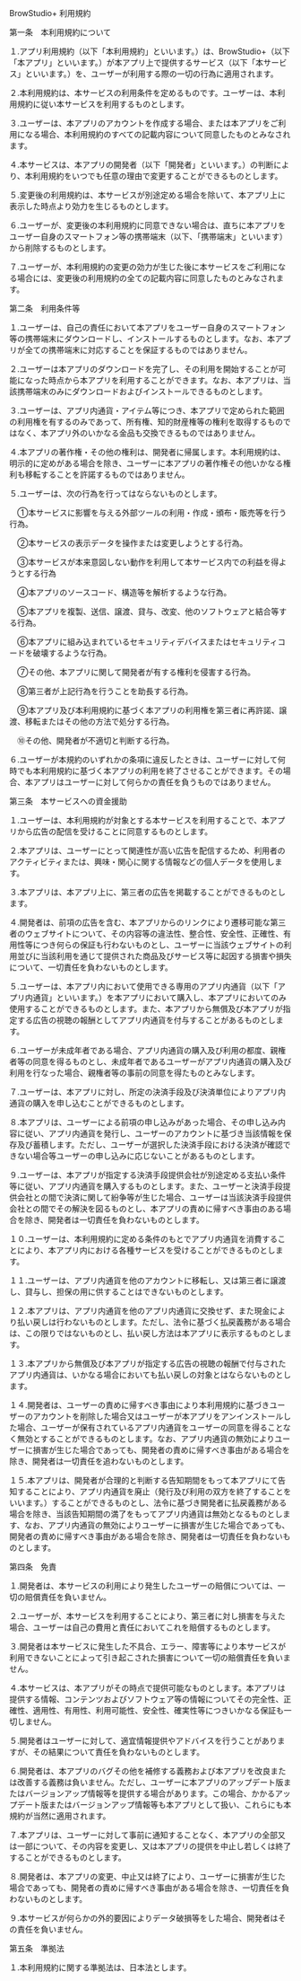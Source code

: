 BrowStudio+ 利用規約

第一条　本利用規約について

１.アプリ利用規約（以下「本利用規約」といいます。）は、BrowStudio+（以下「本アプリ」といいます。）が本アプリ上で提供するサービス（以下「本サービス」といいます。）を、ユーザーが利用する際の一切の行為に適用されます。

２.本利用規約は、本サービスの利用条件を定めるものです。ユーザーは、本利用規約に従い本サービスを利用するものとします。

３.ユーザーは、本アプリのアカウントを作成する場合、または本アプリをご利用になる場合、本利用規約のすべての記載内容について同意したものとみなされます。

４.本サービスは、本アプリの開発者（以下「開発者」といいます。）の判断により、本利用規約をいつでも任意の理由で変更することができるものとします。

５.変更後の利用規約は、本サービスが別途定める場合を除いて、本アプリ上に表示した時点より効力を生じるものとします。

６.ユーザーが、変更後の本利用規約に同意できない場合は、直ちに本アプリをユーザー自身のスマートフォン等の携帯端末（以下、「携帯端末」といいます）から削除するものとします。

７.ユーザーが、本利用規約の変更の効力が生じた後に本サービスをご利用になる場合には、変更後の利用規約の全ての記載内容に同意したものとみなされます。

 

第二条　利用条件等

１.ユーザーは、自己の責任において本アプリをユーザー自身のスマートフォン等の携帯端末にダウンロードし、インストールするものとします。なお、本アプリが全ての携帯端末に対応することを保証するものではありません。

２.ユーザーは本アプリのダウンロードを完了し、その利用を開始することが可能になった時点から本アプリを利用することができます。なお、本アプリは、当該携帯端末のみにダウンロードおよびインストールできるものとします。

３.ユーザーは、アプリ内通貨・アイテム等につき、本アプリで定められた範囲の利用権を有するのみであって、所有権、知的財産権等の権利を取得するものではなく、本アプリ外のいかなる金品も交換できるものではありません。

４.本アプリの著作権・その他の権利は、開発者に帰属します。本利用規約は、明示的に定めがある場合を除き、ユーザーに本アプリの著作権その他いかなる権利も移転することを許諾するものではありません。

５.ユーザーは、次の行為を行ってはならないものとします。

　①本サービスに影響を与える外部ツールの利用・作成・頒布・販売等を行う行為。

　②本サービスの表示データを操作または変更しようとする行為。

　③本サービスが本来意図しない動作を利用して本サービス内での利益を得ようとする行為

　④本アプリのソースコード、構造等を解析するような行為。

　⑤本アプリを複製、送信、譲渡、貸与、改変、他のソフトウェアと結合等する行為。

　⑥本アプリに組み込まれているセキュリティデバイスまたはセキュリティコードを破壊するような行為。

　⑦その他、本アプリに関して開発者が有する権利を侵害する行為。

　⑧第三者が上記行為を行うことを助長する行為。

　⑨本アプリ及び本利用規約に基づく本アプリの利用権を第三者に再許諾、譲渡、移転またはその他の方法で処分する行為。

　⑩その他、開発者が不適切と判断する行為。

６.ユーザーが本規約のいずれかの条項に違反したときは、ユーザーに対して何時でも本利用規約に基づく本アプリの利用を終了させることができます。その場合、本アプリはユーザーに対して何らかの責任を負うものではありません。

 

第三条　本サービスへの資金援助

１.ユーザーは、本利用規約が対象とする本サービスを利用することで、本アプリから広告の配信を受けることに同意するものとします。

２.本アプリは、ユーザーにとって関連性が高い広告を配信するため、利用者のアクティビティまたは、興味・関心に関する情報などの個人データを使用します。

３.本アプリは、本アプリ上に、第三者の広告を掲載することができるものとします。

４.開発者は、前項の広告を含む、本アプリからのリンクにより遷移可能な第三者のウェブサイトについて、その内容等の違法性、整合性、安全性、正確性、有用性等につき何らの保証も行わないものとし、ユーザーに当該ウェブサイトの利用並びに当該利用を通じて提供された商品及びサービス等に起因する損害や損失について、一切責任を負わないものとします。

５.ユーザーは、本アプリ内において使用できる専用のアプリ内通貨（以下「アプリ内通貨」といいます。）を本アプリにおいて購入し、本アプリにおいてのみ使用することができるものとします。また、本アプリから無償及び本アプリが指定する広告の視聴の報酬としてアプリ内通貨を付与することがあるものとします。

６.ユーザーが未成年者である場合、アプリ内通貨の購入及び利用の都度、親権者等の同意を得るものとし、未成年者であるユーザーがアプリ内通貨の購入及び利用を行なった場合、親権者等の事前の同意を得たものとみなします。

７.ユーザーは、本アプリに対し、所定の決済手段及び決済単位によりアプリ内通貨の購入を申し込むことができるものとします。

８.本アプリは、ユーザーによる前項の申し込みがあった場合、その申し込み内容に従い、アプリ内通貨を発行し、ユーザーのアカウントに基づき当該情報を保存及び蓄積します。ただし、ユーザーが選択した決済手段における決済が確認できない場合等ユーザーの申し込みに応じないことがあるものとします。

９.ユーザーは、本アプリが指定する決済手段提供会社が別途定める支払い条件等に従い、アプリ内通貨を購入するものとします。また、ユーザーと決済手段提供会社との間で決済に関して紛争等が生じた場合、ユーザーは当該決済手段提供会社との間でその解決を図るものとし、本アプリの責めに帰すべき事由のある場合を除き、開発者は一切責任を負わないものとします。

１０.ユーザーは、本利用規約に定める条件のもとでアプリ内通貨を消費することにより、本アプリ内における各種サービスを受けることができるものとします。

１１.ユーザーは、アプリ内通貨を他のアカウントに移転し、又は第三者に譲渡し、貸与し、担保の用に供することはできないものとします。

１２.本アプリは、アプリ内通貨を他のアプリ内通貨に交換せず、また現金により払い戻しは行わないものとします。ただし、法令に基づく払戻義務がある場合は、この限りではないものとし、払い戻し方法は本アプリに表示するものとします。

１３.本アプリから無償及び本アプリが指定する広告の視聴の報酬で付与されたアプリ内通貨は、いかなる場合においても払い戻しの対象とはならないものとします。

１４.開発者は、ユーザーの責めに帰すべき事由により本利用規約に基づきユーザーのアカウントを削除した場合又はユーザーが本アプリをアンインストールした場合、ユーザーが保有されているアプリ内通貨をユーザーの同意を得ることなく無効とすることができるものとします。なお、アプリ内通貨の無効によりユーザーに損害が生じた場合であっても、開発者の責めに帰すべき事由がある場合を除き、開発者は一切責任を追わないものとします。

１５.本アプリは、開発者が合理的と判断する告知期間をもって本アプリにて告知することにより、アプリ内通貨を廃止（発行及び利用の双方を終了することをいいます。）することができるものとし、法令に基づき開発者に払戻義務がある場合を除き、当該告知期間の満了をもってアプリ内通貨は無効となるものとします、なお、アプリ内通貨の無効によりユーザーに損害が生じた場合であっても、開発者の責めに帰すべき事由がある場合を除き、開発者は一切責任を負わないものとします。

 

第四条　免責

１.開発者は、本サービスの利用により発生したユーザーの賠償については、一切の賠償責任を負いません。

２.ユーザーが、本サービスを利用することにより、第三者に対し損害を与えた場合、ユーザーは自己の費用と責任においてこれを賠償するものとします。

３.開発者は本サービスに発生した不具合、エラー、障害等により本サービスが利用できないことによって引き起こされた損害について一切の賠償責任を負いません。

４.本サービスは、本アプリがその時点で提供可能なものとします。本アプリは提供する情報、コンテンツおよびソフトウェア等の情報についてその完全性、正確性、適用性、有用性、利用可能性、安全性、確実性等につきいかなる保証も一切しません。

５.開発者はユーザーに対して、適宜情報提供やアドバイスを行うことがありますが、その結果について責任を負わないものとします。

６.開発者は、本アプリのバグその他を補修する義務および本アプリを改良または改善する義務は負いません。ただし、ユーザーに本アプリのアップデート版またはバージョンアップ情報等を提供する場合があります。この場合、かかるアップデート版またはバージョンアップ情報等も本アプリとして扱い、これらにも本規約が当然に適用されます。

７.本アプリは、ユーザーに対して事前に通知することなく、本アプリの全部又は一部について、その内容を変更し、又は本アプリの提供を中止し若しくは終了することができるものとします。

８.開発者は、本アプリの変更、中止又は終了により、ユーザーに損害が生じた場合であっても、開発者の責めに帰すべき事由がある場合を除き、一切責任を負わないものとします。

９.本サービスが何らかの外的要因によりデータ破損等をした場合、開発者はその責任を負いません。

 

第五条　準拠法

１.本利用規約に関する準拠法は、日本法とします。
